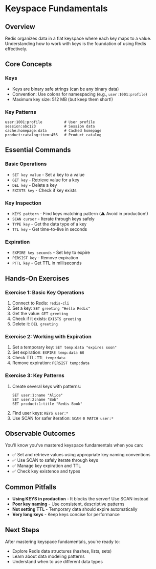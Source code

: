 # Keyspace Fundamentals

## Overview

Redis organizes data in a flat keyspace where each key maps to a value. Understanding how to work with keys is the foundation of using Redis effectively.

## Core Concepts

### Keys
- Keys are binary safe strings (can be any binary data)
- Convention: Use colons for namespacing (e.g., `user:1001:profile`)
- Maximum key size: 512 MB (but keep them short!)

### Key Patterns
```
user:1001:profile          # User profile
session:abc123             # Session data
cache:homepage:data        # Cached homepage
product:catalog:item:456   # Product catalog
```

## Essential Commands

### Basic Operations
- `SET key value` - Set a key to a value
- `GET key` - Retrieve value for a key
- `DEL key` - Delete a key
- `EXISTS key` - Check if key exists

### Key Inspection
- `KEYS pattern` - Find keys matching pattern (⚠️ Avoid in production!)
- `SCAN cursor` - Iterate through keys safely
- `TYPE key` - Get the data type of a key
- `TTL key` - Get time-to-live in seconds

### Expiration
- `EXPIRE key seconds` - Set key to expire
- `PERSIST key` - Remove expiration
- `PTTL key` - Get TTL in milliseconds

## Hands-On Exercises

### Exercise 1: Basic Key Operations
1. Connect to Redis: `redis-cli`
2. Set a key: `SET greeting "Hello Redis"`
3. Get the value: `GET greeting`
4. Check if it exists: `EXISTS greeting`
5. Delete it: `DEL greeting`

### Exercise 2: Working with Expiration
1. Set a temporary key: `SET temp:data "expires soon"`
2. Set expiration: `EXPIRE temp:data 60`
3. Check TTL: `TTL temp:data`
4. Remove expiration: `PERSIST temp:data`

### Exercise 3: Key Patterns
1. Create several keys with patterns:
   ```
   SET user:1:name "Alice"
   SET user:2:name "Bob"
   SET product:1:title "Redis Book"
   ```
2. Find user keys: `KEYS user:*`
3. Use SCAN for safer iteration: `SCAN 0 MATCH user:*`

## Observable Outcomes

You'll know you've mastered keyspace fundamentals when you can:
- ✅ Set and retrieve values using appropriate key naming conventions
- ✅ Use SCAN to safely iterate through keys
- ✅ Manage key expiration and TTL
- ✅ Check key existence and types

## Common Pitfalls

- **Using KEYS in production** - It blocks the server! Use SCAN instead
- **Poor key naming** - Use consistent, descriptive patterns
- **Not setting TTL** - Temporary data should expire automatically
- **Very long keys** - Keep keys concise for performance

## Next Steps

After mastering keyspace fundamentals, you're ready to:
- Explore Redis data structures (hashes, lists, sets)
- Learn about data modeling patterns
- Understand when to use different data types
